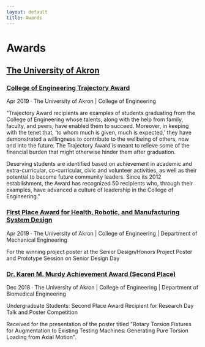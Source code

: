 ```yaml
---
layout: default
title: Awards
---
```


# Awards

## [The University of Akron](#the-university-of-akron)

### [College of Engineering Trajectory Award](#college-of-engineering-trajectory-award)

Apr 2019 &middot; The University of Akron \| College of Engineering

"Trajectory Award recipients are examples of students graduating from the College of Engineering whose talents, along with the help from family, faculty, and peers, have enabled them to succeed. Moreover, in keeping with the tenet that, ‘to whom much is given, much is expected,’ they have demonstrated a willingness to contribute to the wellbeing of others, now and into the future. The Trajectory Award is meant to relieve some of the financial burden that might otherwise hinder them after graduation.

Deserving students are identified based on achievement in academic and extra-curricular, co-curricular, civic and volunteer activities, as well as their potential to become future community leaders. Since its 2012 establishment, the Award has recognized 50 recipients who, through their examples, have advanced a culture of leadership in the College of Engineering."

### [First Place Award for Health, Robotic, and Manufacturing System Design](#first-place-award-for-health-robotic-and-manufacturing-system-design)

Apr 2019 &middot; The University of Akron \| College of Engineering \| Department of Mechanical Engineering

For the winning project poster at the Senior Design/Honors Project Poster and Prototype Session on Senior Design Day

### [Dr. Karen M. Murdy Achievement Award (Second Place)](#dr-karen-m-murdy-achievement-award-second-place)

Dec 2018 &middot; The University of Akron \| College of Engineering \| Department of Biomedical Engineering

Undergraduate Students: Second Place Award Recipient for Research Day Talk and Poster Competition

Received for the presentation of the poster titled "Rotary Torsion Fixtures for Augmentation to Existing Testing Machines: Generating Pure Torsion Loading from Axial Motion".